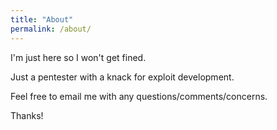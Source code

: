```yaml
---
title: "About"
permalink: /about/
---
```


I'm just here so I won't get fined.  

Just a pentester with a knack for exploit development.  

Feel free to email me with any questions/comments/concerns.  

Thanks!